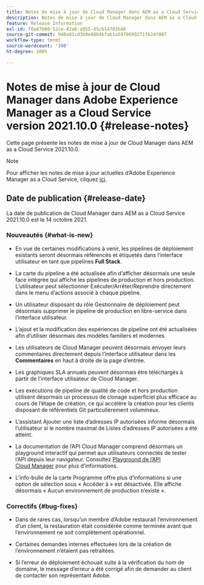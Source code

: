 ```yaml
---
title: Notes de mise à jour de Cloud Manager dans AEM as a Cloud Service version 2021.10.0
description: Notes de mise à jour de Cloud Manager dans AEM as a Cloud Service version 2021.10.0
feature: Release Information
exl-id: f8a87b00-52ce-42a6-a955-45cb14703b40
source-git-commit: 940a01cd3b9e4804bfab1a5970699271f624f087
workflow-type: tm+mt
source-wordcount: '398'
ht-degree: 100%

---
```


# Notes de mise à jour de Cloud Manager dans Adobe Experience Manager as a Cloud Service version 2021.10.0 {#release-notes}

Cette page présente les notes de mise à jour de Cloud Manager dans AEM as a Cloud Service 2021.10.0.

>[!NOTE]
>Pour afficher les notes de mise à jour actuelles d’Adobe Experience Manager as a Cloud Service, cliquez [ici](https://experienceleague.adobe.com/docs/experience-manager-cloud-service/release-notes/release-notes/release-notes-current.html?lang=fr).

## Date de publication {#release-date}

La date de publication de Cloud Manager dans AEM as a Cloud Service 2021.10.0 est le 14 octobre 2021.


### Nouveautés {#what-is-new}

* En vue de certaines modifications à venir, les pipelines de déploiement existants seront désormais référencés et étiquetés dans l’interface utilisateur en tant que pipelines **Full Stack**.

* La carte du pipeline a été actualisée afin d’afficher désormais une seule face intégrée qui affiche les pipelines de production et hors production. L’utilisateur peut sélectionner Exécuter/Arrêter/Reprendre directement dans le menu d’actions associé à chaque pipeline.

* Un utilisateur disposant du rôle Gestionnaire de déploiement peut désormais supprimer le pipeline de production en libre-service dans l’interface utilisateur.

* L’ajout et la modification des expériences de pipeline ont été actualisées afin d’utiliser désormais des modèles familiers et modernes.

* Les utilisateurs de Cloud Manager peuvent désormais envoyer leurs commentaires directement depuis l’interface utilisateur dans les **Commentaires** en haut à droite de la page d’entrée.

* Les graphiques SLA annuels peuvent désormais être téléchargés à partir de l’interface utilisateur de Cloud Manager.

* Les exécutions de pipeline de qualité de code et hors production utilisent désormais un processus de clonage superficiel plus efficace au cours de l’étape de création, ce qui accélère la création pour les clients disposant de référentiels Git particulièrement volumineux.

* L’assistant Ajouter une liste d’adresses IP autorisées informe désormais l’utilisateur si le nombre maximal de Listes d’adresses IP autorisées a été atteint.

* La documentation de l’API Cloud Manager comprend désormais un playground interactif qui permet aux utilisateurs connectés de tester l’API depuis leur navigateur. Consultez [Playground de l’API Cloud Manager](https://www.adobe.io/experience-cloud/cloud-manager/reference/playground/) pour plus d’informations.

* L’info-bulle de la carte Programme offre plus d’informations si une option de sélection sous « Accéder à » est désactivée. Elle affiche désormais « Aucun environnement de production n’existe ».

### Correctifs {#bug-fixes}

* Dans de rares cas, lorsqu’un membre d’Adobe restaurait l’environnement d’un client, la restauration était considérée comme terminée avant que l’environnement ne soit complètement opérationnel.

* Certaines demandes internes effectuées lors de la création de l’environnement n’étaient pas retraitées.

* Si l’erreur de déploiement échouait suite à la vérification du nom de domaine, le message d’erreur a été corrigé afin de demander au client de contacter son représentant Adobe.
